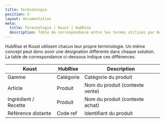 ```yaml
---
title: Terminologie
position: 5
layout: documentation
meta:
  title: Terminologie | Koust | HubRise
  description: Table de correspondance entre les termes utilisés par Koust et HubRise pour le même concept. Connectez vos apps et synchronisez vos données.
---
```


HubRise et Koust utilisent chacun leur propre terminologie. Un même concept peut donc avoir une désignation différente dans chaque solution. La table de correspondance ci-dessous indique ces différences.

| Koust                | HubRise   | Description                     |
| -------------------- | --------- | ------------------------------- |
| Gamme                | Catégorie | Catégorie du produit            |
| Article              | Produit   | Nom du produit (contexte vente) |
| Ingrédient / Recette | Produit   | Nom du produit (contexte achat) |
| Référence distante   | Code ref  | Identifiant du produit          |
